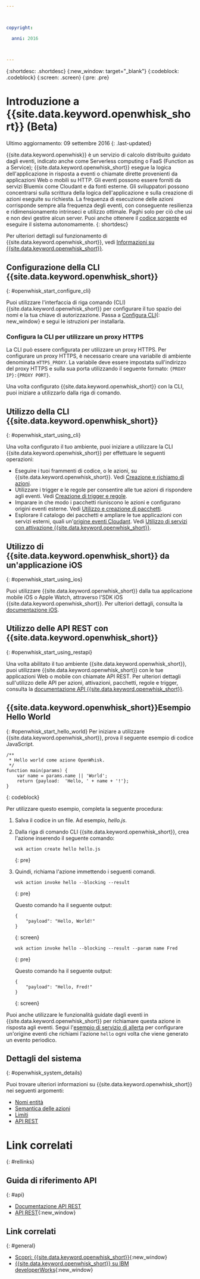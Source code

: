 ```yaml
---

 

copyright:

  anni: 2016

 

---
```


{:shortdesc: .shortdesc}
{:new_window: target="_blank"}
{:codeblock: .codeblock}
{:screen: .screen}
{:pre: .pre}

# Introduzione a {{site.data.keyword.openwhisk_short}} (Beta)
Ultimo aggiornamento: 09 settembre 2016
{: .last-updated}

{{site.data.keyword.openwhisk}} è un servizio di calcolo distribuito guidato dagli eventi, indicato anche come Serverless computing o FaaS (Function as a Service); {{site.data.keyword.openwhisk_short}} esegue la logica dell'applicazione in risposta a eventi o chiamate dirette provenienti da applicazioni Web o mobili su HTTP. Gli eventi possono essere forniti da servizi Bluemix come Cloudant e da fonti esterne. Gli sviluppatori possono concentrarsi sulla scrittura della logica dell'applicazione e sulla creazione di azioni eseguite su richiesta. La frequenza di esecuzione delle azioni corrisponde sempre alla frequenza degli eventi, con conseguente resilienza e ridimensionamento intrinseci e utilizzo ottimale. Paghi solo per ciò che usi e non devi gestire alcun server. Puoi anche ottenere il [codice sorgente](https://github.com/openwhisk/openwhisk) ed eseguire il sistema autonomamente.
{: shortdesc}

Per ulteriori dettagli sul funzionamento di {{site.data.keyword.openwhisk_short}}, vedi [Informazioni su {{site.data.keyword.openwhisk_short}}](./openwhisk_about.html).

## Configurazione della CLI {{site.data.keyword.openwhisk_short}}
{: #openwhisk_start_configure_cli}

Puoi utilizzare l'interfaccia di riga comando (CLI) {{site.data.keyword.openwhisk_short}} per configurare il tuo spazio dei nomi e la tua chiave di autorizzazione. 
Passa a [Configura CLI](https://new-console.{DomainName}/openwhisk/cli){: new_window} e segui le istruzioni per installarla. 

### Configura la CLI per utilizzare un proxy HTTPS

La CLI può essere configurata per utilizzare un proxy HTTPS. Per configurare un proxy HTTPS, è necessario creare una variabile di ambiente denominata
`HTTPS_PROXY`. La variabile deve essere impostata sull'indirizzo del proxy HTTPS e sulla sua porta utilizzando il seguente formato:
`{PROXY IP}:{PROXY PORT}`.


Una volta configurato {{site.data.keyword.openwhisk_short}} con la CLI, puoi iniziare a utilizzarlo dalla riga di comando.

## Utilizzo della CLI {{site.data.keyword.openwhisk_short}}
{: #openwhisk_start_using_cli}

Una volta configurato il tuo ambiente, puoi iniziare a utilizzare la CLI {{site.data.keyword.openwhisk_short}} per effettuare le seguenti operazioni:

* Eseguire i tuoi frammenti di codice, o le azioni, su {{site.data.keyword.openwhisk_short}}. Vedi [Creazione e richiamo di azioni](./openwhisk_actions.html).
* Utilizzare i trigger e le regole per consentire alle tue azioni di rispondere agli eventi. Vedi [Creazione di trigger e regole](./openwhisk_triggers_rules.html).
* Imparare in che modo i pacchetti riuniscono le azioni e configurano origini eventi esterne. Vedi [Utilizzo e creazione di pacchetti](./openwhisk_packages.html).
* Esplorare il catalogo dei pacchetti e ampliare le tue applicazioni con servizi esterni, quali un'[origine eventi Cloudant](./openwhisk_catalog.html#openwhisk_catalog_cloudant). Vedi [Utilizzo di servizi con attivazione {{site.data.keyword.openwhisk_short}}](./openwhisk_catalog.html).


## Utilizzo di {{site.data.keyword.openwhisk_short}} da un'applicazione iOS
{: #openwhisk_start_using_ios}

Puoi utilizzare {{site.data.keyword.openwhisk_short}} dalla tua applicazione mobile iOS o Apple Watch, attraverso l'SDK iOS {{site.data.keyword.openwhisk_short}}. Per ulteriori dettagli, consulta la [documentazione iOS](./openwhisk_mobile_sdk.html).

## Utilizzo delle API REST con {{site.data.keyword.openwhisk_short}}
{: #openwhisk_start_using_restapi}

Una volta abilitato il tuo ambiente {{site.data.keyword.openwhisk_short}}, puoi utilizzare {{site.data.keyword.openwhisk_short}} con le tue applicazioni Web o mobile con chiamate API REST.
Per ulteriori dettagli sull'utilizzo delle API per azioni, attivazioni, pacchetti, regole e trigger, consulta la [documentazione API {{site.data.keyword.openwhisk_short}}](https://new-console.{DomainName}/apidocs/98).

## {{site.data.keyword.openwhisk_short}}Esempio Hello World
{: #openwhisk_start_hello_world}
Per iniziare a utilizzare {{site.data.keyword.openwhisk_short}}, prova il seguente esempio di codice JavaScript.

```
/**
 * Hello world come azione OpenWhisk.
 */
function main(params) {
    var name = params.name || 'World';
    return {payload:  'Hello, ' + name + '!'};
}
```
{: codeblock}

Per utilizzare questo esempio, completa la seguente procedura:

1. Salva il codice in un file. Ad esempio, *hello.js*.

2. Dalla riga di comando CLI {{site.data.keyword.openwhisk_short}}, crea l'azione inserendo il seguente comando:

    ```
    wsk action create hello hello.js
    ```
    {: pre}

3. Quindi, richiama l'azione immettendo i seguenti comandi.

    ```
    wsk action invoke hello --blocking --result
    ```
    {: pre}  

    Questo comando ha il seguente output:

    ```
    {
        "payload": "Hello, World!"
    }
    ```
    {: screen}

    ```
    wsk action invoke hello --blocking --result --param name Fred
    ```
    {: pre}  

    Questo comando ha il seguente output:

    ```
    {
        "payload": "Hello, Fred!"
    }
    ```
    {: screen}

Puoi anche utilizzare le funzionalità guidate dagli eventi in {{site.data.keyword.openwhisk_short}} per richiamare questa azione in risposta agli eventi. Segui l'[esempio di servizio di allerta](./openwhisk_packages.html#openwhisk_packages_trigger) per configurare un'origine eventi che richiami l'azione `hello` ogni volta che viene generato un evento periodico.


## Dettagli del sistema
{: #openwhisk_system_details}

Puoi trovare ulteriori informazioni su {{site.data.keyword.openwhisk_short}} nei seguenti argomenti:

* [Nomi entità](./openwhisk_reference.html#openwhisk_entities)
* [Semantica delle azioni](./openwhisk_reference.html#openwhisk_semantics)
* [Limiti](./openwhisk_reference.html#openwhisk_syslimits)
* [API REST](https://new-console.{DomainName}/apidocs/98)

# Link correlati
{: #rellinks}

## Guida di riferimento API
{: #api}
* [Documentazione API REST](./openwhisk_reference.html#openwhisk_ref_restapi)
* [API REST](https://new-console.{DomainName}/apidocs/98){:new_window}

## Link correlati
{: #general}
* [Scopri: {{site.data.keyword.openwhisk_short}}](http://www.ibm.com/cloud-computing/bluemix/openwhisk/){:new_window}
* [{{site.data.keyword.openwhisk_short}} su IBM developerWorks](https://developer.ibm.com/openwhisk/){:new_window}
